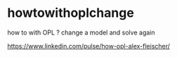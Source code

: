 # howtowithoplchange
 how to with OPL ? change a model and solve again

https://www.linkedin.com/pulse/how-opl-alex-fleischer/
